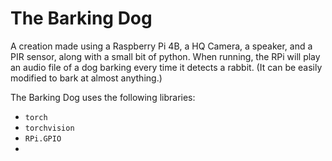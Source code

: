 # The Barking Dog
A creation made using a Raspberry Pi 4B, a HQ Camera, a speaker, and a PIR sensor, along with a small bit of python. When running, the RPi will play an audio file of a dog barking every time it detects a rabbit. (It can be easily modified to bark at almost anything.)

The Barking Dog uses the following libraries:
- `torch`
- `torchvision`
- `RPi.GPIO`
- 
